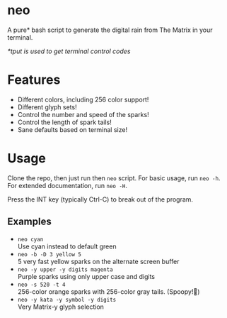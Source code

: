 # neo
A pure\* bash script to generate the digital rain from The Matrix in your terminal.

*\*tput is used to get terminal control codes*

# Features
- Different colors, including 256 color support!
- Different glyph sets!
- Control the number and speed of the sparks!
- Control the length of spark tails!
- Sane defaults based on terminal size!

# Usage
Clone the repo, then just run then `neo` script.  For basic usage, run `neo -h`.  For extended documentation, run `neo -H`.

Press the INT key (typically Ctrl-C) to break out of the program.

## Examples
- `neo cyan`\
Use cyan instead to default green
- `neo -b -D 3 yellow 5`\
5 very fast yellow sparks on the alternate screen buffer
- `neo -y upper -y digits magenta`\
Purple sparks using only upper case and digits
- `neo -s 520 -t 4`\
256-color orange sparks with 256-color gray tails.  (Spoopy!:ghost:)
- `neo -y kata -y symbol -y digits`\
Very Matrix-y glyph selection
